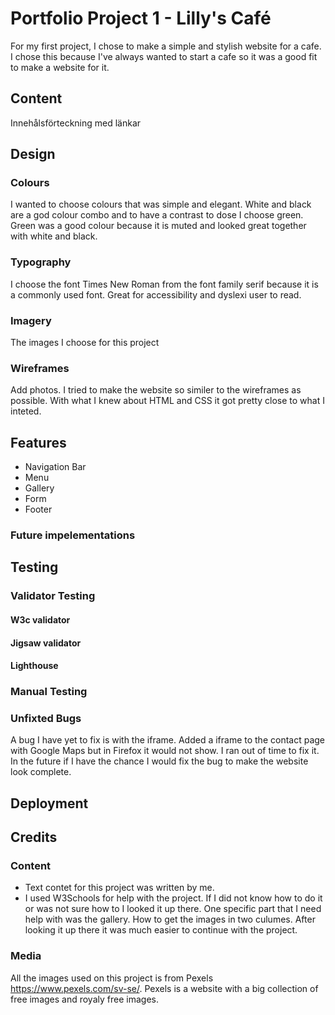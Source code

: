# Portfolio Project 1 - Lilly's Café
For my first project, I chose to make a simple and stylish website for a cafe. I chose this because I've always wanted to start a cafe so it was a good fit to make a website for it.
## Content 
Innehålsförteckning med länkar 
## Design
### Colours 
I wanted to choose colours that was simple and elegant. White and black are a god colour combo and to have a contrast to dose I choose green. Green was a good colour because it is muted and looked great together with white and black. 
### Typography 
I choose the font Times New Roman from the font family serif because it is a commonly used font. Great for accessibility and dyslexi user to read. 
### Imagery 
The images I choose for this project 
### Wireframes 
Add photos. 
I tried to make the website so similer to the wireframes as possible. With what I knew about HTML and CSS it got pretty close to what I inteted. 
## Features
* Navigation Bar 
* Menu
* Gallery 
* Form 
* Footer 
### Future impelementations 
## Testing
### Validator Testing 
#### W3c validator 
#### Jigsaw validator 
#### Lighthouse 
### Manual Testing 
### Unfixted Bugs 
A bug I have yet to fix is with the iframe. Added a iframe to the contact page with Google Maps but in Firefox it would not show. I ran out of time to fix it. In the future if I have the chance I would fix the bug to make the website look complete. 
## Deployment
## Credits
### Content 
* Text contet for this project was written by me. 
* I used W3Schools for help with the project. If I did not know how to do it or was not sure how to I looked it up there. One specific part that I need help with was the gallery. How to get the images in two culumes. After looking it up there it was much easier to continue with the project. 
### Media
All the images used on this project is from Pexels https://www.pexels.com/sv-se/. Pexels is a website with a big collection of free images and royaly free images. 
